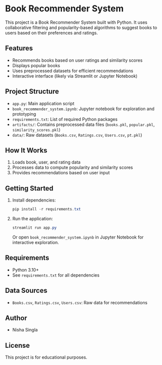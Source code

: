 # Book Recommender System

This project is a Book Recommender System built with Python. It uses collaborative filtering and popularity-based algorithms to suggest books to users based on their preferences and ratings.

## Features
- Recommends books based on user ratings and similarity scores
- Displays popular books
- Uses preprocessed datasets for efficient recommendations
- Interactive interface (likely via Streamlit or Jupyter Notebook)

## Project Structure
- `app.py`: Main application script
- `book_recommender_system.ipynb`: Jupyter notebook for exploration and prototyping
- `requirements.txt`: List of required Python packages
- `artifacts/`: Contains preprocessed data files (`books.pkl`, `popular.pkl`, `similarity_scores.pkl`)
- `data/`: Raw datasets (`Books.csv`, `Ratings.csv`, `Users.csv`, `pt.pkl`)

## How It Works
1. Loads book, user, and rating data
2. Processes data to compute popularity and similarity scores
3. Provides recommendations based on user input

## Getting Started
1. Install dependencies:
   ```powershell
   pip install -r requirements.txt
   ```
2. Run the application:
   ```powershell
   streamlit run app.py
   ```
   Or open `book_recommender_system.ipynb` in Jupyter Notebook for interactive exploration.

## Requirements
- Python 3.10+
- See `requirements.txt` for all dependencies

## Data Sources
- `Books.csv`, `Ratings.csv`, `Users.csv`: Raw data for recommendations

## Author
- Nisha Singla

## License
This project is for educational purposes.

